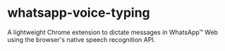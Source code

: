 # whatsapp-voice-typing

A lightweight Chrome extension to dictate messages in WhatsApp™ Web using the browser's native speech recognition API.
